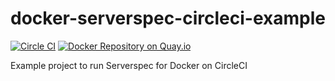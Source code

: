 # docker-serverspec-circleci-example

[![Circle CI](https://circleci.com/gh/ngs/docker-serverspec-circleci-example/tree/master.svg?style=svg&circle-token=9c431b49545ae84b0ed58ece4eeeee980a99062a)](https://circleci.com/gh/ngs/docker-serverspec-circleci-example/tree/master)
[![Docker Repository on Quay.io](https://quay.io/repository/atsnngs/docker-serverspec-circleci-example/status "Docker Repository on Quay.io")](https://quay.io/repository/atsnngs/docker-serverspec-circleci-example)

Example project to run Serverspec for Docker on CircleCI

